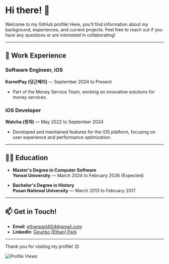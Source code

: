 # Hi there! 👋

Welcome to my GitHub profile! Here, you'll find information about my background, experiences, and current projects. Feel free to reach out if you have any questions or are interested in collaborating!

---

## 💼 Work Experience

### Software Engineer, iOS  
**KarrotPay (당근페이)** — September 2024 to Present  
- Part of the Money Service Team, working on innovative solutions for money services.

### iOS Developer  
**Watcha (왓챠)** — May 2022 to September 2024  
- Developed and maintained features for the iOS platform, focusing on user experience and performance optimization.

---

## 🧑‍🎓 Education

- **Master's Degree in Computer Software**  
  **Yonsei University** — March 2024 to February 2026 (Expected)

- **Bachelor's Degree in History**  
  **Pusan National University** — March 2013 to February 2017

---

## 📫 Get in Touch!

- **Email**: ethanpark604@gmail.com
- **LinkedIn**: [Geunbo (Ethan) Park](https://www.linkedin.com/in/geunbo-ethan-park-925266230/)

---

Thank you for visiting my profile! 😊

![Profile Views](https://komarev.com/ghpvc/?username=yourusername&color=blue&style=flat)
